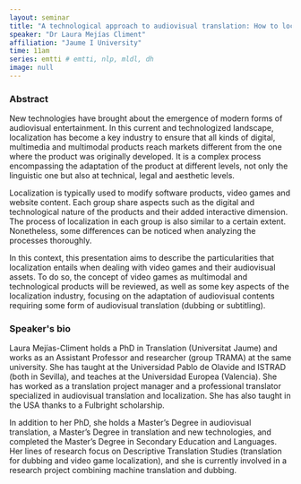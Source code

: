 ```yaml
---
layout: seminar
title: "A technological approach to audiovisual translation: How to localize a video game"
speaker: "Dr Laura Mejías Climent"
affiliation: "Jaume I University"
time: 11am
series: emtti # emtti, nlp, mldl, dh 
image: null 
---
```


### Abstract

New technologies have brought about the emergence of modern forms of audiovisual entertainment. In this current and technologized landscape, localization has become a key industry to ensure that all kinds of digital, multimedia and multimodal products reach markets different from the one where the product was originally developed. It is a complex process encompassing the adaptation of the product at different levels, not only the linguistic one but also at technical, legal and aesthetic levels.
 
Localization is typically used to modify software products, video games and website content. Each group share aspects such as the digital and technological nature of the products and their added interactive dimension. The process of localization in each group is also similar to a certain extent. Nonetheless, some differences can be noticed when analyzing the processes thoroughly.
 
In this context, this presentation aims to describe the particularities that localization entails when dealing with video games and their audiovisual assets. To do so, the concept of video games as multimodal and technological products will be reviewed, as well as some key aspects of the localization industry, focusing on the adaptation of audiovisual contents requiring some form of audiovisual translation (dubbing or subtitling).

### Speaker's bio

Laura Mejías-Climent holds a PhD in Translation (Universitat Jaume) and works as an Assistant Professor and researcher (group TRAMA) at the same university. She has taught at the Universidad Pablo de Olavide and ISTRAD (both in Sevilla), and teaches at the Universidad Europea (Valencia). She has worked as a translation project manager and a professional translator specialized in audiovisual translation and localization. She has also taught in the USA thanks to a Fulbright scholarship.
 
In addition to her PhD, she holds a Master’s Degree in audiovisual translation, a Master’s Degree in translation and new technologies, and completed the Master’s Degree in Secondary Education and Languages. Her lines of research focus on Descriptive Translation Studies (translation for dubbing and video game localization), and she is currently involved in a research project combining machine translation and dubbing.
